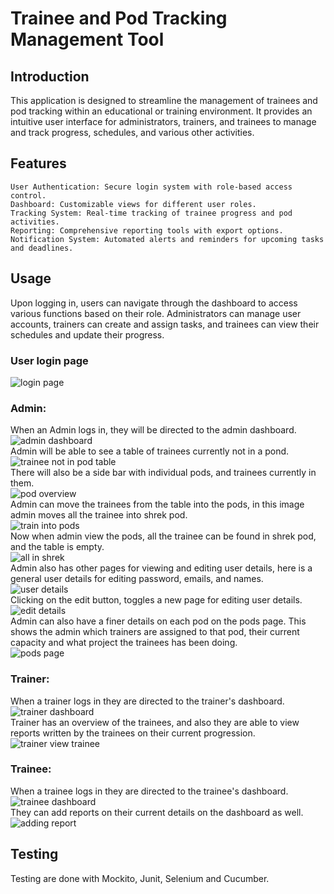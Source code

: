 # Trainee and Pod Tracking Management Tool
## Introduction

This application is designed to streamline the management of trainees and pod tracking within an educational or training environment. It provides an intuitive user interface for administrators, trainers, and trainees to manage and track progress, schedules, and various other activities.

## Features

    User Authentication: Secure login system with role-based access control.
    Dashboard: Customizable views for different user roles.
    Tracking System: Real-time tracking of trainee progress and pod activities.
    Reporting: Comprehensive reporting tools with export options.
    Notification System: Automated alerts and reminders for upcoming tasks and deadlines.

## Usage

Upon logging in, users can navigate through the dashboard to access various functions based on their role. Administrators can manage user accounts, trainers can create and assign tasks, and trainees can view their schedules and update their progress.

### User login page <br/>
![login page](https://github.com/Timon-L/podtracker/blob/main/PodtrackerImages/loginPage.png) <br/>

### Admin: <br/>
When an Admin logs in, they will be directed to the admin dashboard. <br/>
![admin dashboard](https://github.com/Timon-L/podtracker/blob/main/PodtrackerImages/adminDashboard.png) <br/>
Admin will be able to see a table of trainees currently not in a pond. <br/>
![trainee not in pod table](https://github.com/Timon-L/podtracker/blob/main/PodtrackerImages/tableOfTraineeNotInPod.png) <br/>
There will also be a side bar with individual pods, and trainees currently in them. <br/>
![pod overview](https://github.com/Timon-L/podtracker/blob/main/PodtrackerImages/podOverViewSidebar.png) <br/>
Admin can move the trainees from the table into the pods, in this image admin moves all the trainee into shrek pod. <br/>
![train into pods](https://github.com/Timon-L/podtracker/blob/main/PodtrackerImages/movingAllTraineeInToShrekPod.png) <br/>
Now when admin view the pods, all the trainee can be found in shrek pod, and the table is empty. <br/>
![all in shrek](https://github.com/Timon-L/podtracker/blob/main/PodtrackerImages/TraineeNowInShrekPod.png) <br/>
Admin also has other pages for viewing and editing user details, here is a general user details for editing password, emails, and names. <br/>
![user details](https://github.com/Timon-L/podtracker/blob/main/PodtrackerImages/UserDetailsAndManagement.png) <br/>
Clicking on the edit button, toggles a new page for editing user details. <br/>
![edit details](https://github.com/Timon-L/podtracker/blob/main/PodtrackerImages/UserDetailsAndManagement.png) <br/>
Admin can also have a finer details on each pod on the pods page. This shows the admin which trainers are assigned to that pod, their current capacity and what project the trainees has been doing. <br/> 
![pods page](https://github.com/Timon-L/podtracker/blob/main/PodtrackerImages/PodDetails.png) <br/>

### Trainer: <br/>
When a trainer logs in they are directed to the trainer's dashboard. <br/>
![trainer dashboard](https://github.com/Timon-L/podtracker/blob/main/PodtrackerImages/TrainerDashBoard.png) <br/>
Trainer has an overview of the trainees, and also they are able to view reports written by the trainees on their current progression. <br/>
![trainer view trainee](https://github.com/Timon-L/podtracker/blob/main/PodtrackerImages/TrainerViewingAdditionalTraineeDetails.png) <br/>

### Trainee: <br/>
When a trainee logs in they are directed to the trainee's dashboard. <br/>
![trainee dashboard](https://github.com/Timon-L/podtracker/blob/main/PodtrackerImages/TraineeDashboard.png) <br/>
They can add reports on their current details on the dashboard as well. <br/>
![adding report](https://github.com/Timon-L/podtracker/blob/main/PodtrackerImages/TraineeReporting.png) <br/>

## Testing
Testing are done with Mockito, Junit, Selenium and Cucumber.
